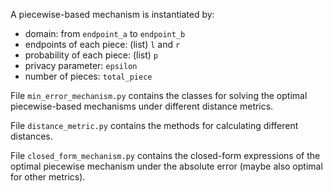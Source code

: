 A piecewise-based mechanism is instantiated by:
* domain: from `endpoint_a` to `endpoint_b`
* endpoints of each piece: (list) `l` and `r`
* probability of each piece: (list) `p` 
* privacy parameter: `epsilon`
* number of pieces: `total_piece`

File `min_error_mechanism.py` contains the classes for solving the optimal piecewise-based mechanisms under different distance metrics.

File `distance_metric.py` contains the methods for calculating different distances.

File `closed_form_mechanism.py` contains the closed-form expressions of the optimal piecewise mechanism under the absolute error (maybe also optimal for other metrics).
